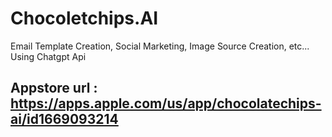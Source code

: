 # Chocoletchips.AI

Email Template Creation, Social Marketing, Image Source Creation, etc... Using Chatgpt Api

## Appstore url : https://apps.apple.com/us/app/chocolatechips-ai/id1669093214
